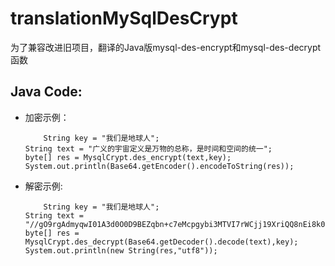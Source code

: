 # translationMySqlDesCrypt
为了兼容改进旧项目，翻译的Java版mysql-des-encrypt和mysql-des-decrypt函数

## Java Code:
  - 加密示例：
    ```
      	String key = "我们是地球人";
	String text = "广义的宇宙定义是万物的总称，是时间和空间的统一";
	byte[] res = MysqlCrypt.des_encrypt(text,key);
	System.out.println(Base64.getEncoder().encodeToString(res));
    ```
  - 解密示例:
    ```
      	String key = "我们是地球人";
	String text = "//gO9rgAdmyqwI01A3d0O0D9BEZqbn+c7eMcpgybi3MTVI7rWCjj19XriQQ8nEi8k0uo0caCQs9F56Ga32C7z8dmE0WxPrkW7g==";
	byte[] res = MysqlCrypt.des_decrypt(Base64.getDecoder().decode(text),key);
	System.out.println(new String(res,"utf8"));
    ```
    

